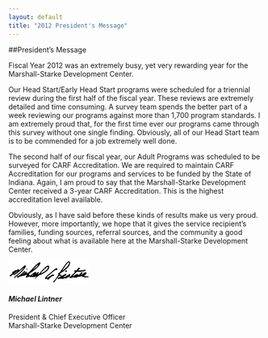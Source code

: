 ```yaml
---
layout: default
title: "2012 President's Message"
---
```

##President’s Message

Fiscal Year 2012 was an extremely busy, yet very rewarding year for the Marshall-Starke Development
Center.

Our Head Start/Early Head Start programs were scheduled for a triennial review during the first half
of the fiscal year. These reviews are extremely detailed and time consuming. A survey team spends
the better part of a week reviewing our programs against more than 1,700 program standards. I am
extremely proud that, for the first time ever our programs came through this survey without one single
finding. Obviously, all of our Head Start team is to be commended for a job extremely well done.

The second half of our fiscal year, our Adult Programs was scheduled to be surveyed for CARF
Accreditation. We are required to maintain CARF Accreditation for our programs and services to be
funded by the State of Indiana. Again, I am proud to say that the Marshall-Starke Development Center
received a 3-year CARF Accreditation. This is the highest accreditation level available.

Obviously, as I have said before these kinds of results make us very proud. However, more importantly,
we hope that it gives the service recipient’s families, funding sources, referral sources, and the
community a good feeling about what is available here at the Marshall-Starke Development Center.

![Michael Lintner](/images/mike_signature.png)
#### *Michael Lintner*
President & Chief Executive Officer  
Marshall-Starke Development Center
